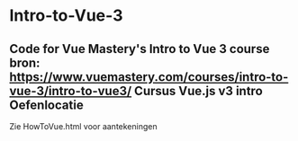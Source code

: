 # Intro-to-Vue-3
Code for Vue Mastery's Intro to Vue 3 course
bron: https://www.vuemastery.com/courses/intro-to-vue-3/intro-to-vue3/
Cursus Vue.js v3 intro
Oefenlocatie
--------------------------

Zie HowToVue.html voor aantekeningen